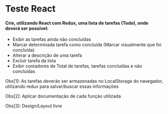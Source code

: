 # Teste React

#### Crie, utilizando React com Redux, uma lista de tarefas (Todo), onde deverá ser possível:

- Exibir as tarefas ainda não concluídas
- Marcar determinada tarefa como concluída (Marcar visualmente que foi concluída)
- Alterar a descrição de uma tarefa
- Excluir tarefa da lista
- Exibir contadores de Total de tarefas, tarefas concluídas e não concluídas

Obs[1]: As tarefas deverão ser armazenadas no LocalStorage do navegador, utilizando redux para salvar/buscar essas informações

Obs[2]: Aplicar documentação de cada função utilizada

Obs[3]: Design/Layout livre
